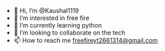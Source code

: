 - 👋 Hi, I’m @Kaushal1119
- 👀 I’m interested in free fire
- 🌱 I’m currently learning python
- 💞️ I’m looking to collaborate on the tech
- 📫 How to reach me freefireyt2661314@gmail.com

<!---
Kaushal1119/Kaushal1119 is a ✨ special ✨ repository because its `README.md` (this file) appears on your GitHub profile.
You can click the Preview link to take a look at your changes.
--->
